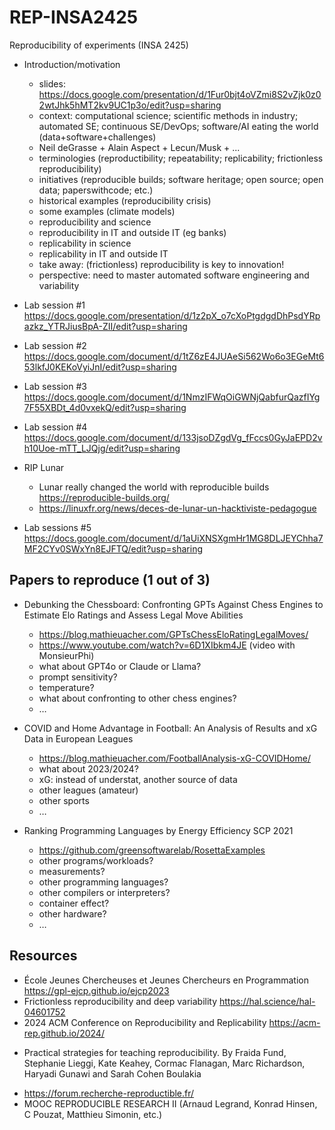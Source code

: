 # REP-INSA2425

Reproducibility of experiments (INSA 2425)

* Introduction/motivation
  - slides: https://docs.google.com/presentation/d/1Fur0bjt4oVZmi8S2vZjk0z02wtJhk5hMT2kv9UC1p3o/edit?usp=sharing 
  - context: computational science; scientific methods in industry; automated SE; continuous SE/DevOps; software/AI eating the world (data+software+challenges) 
  - Neil deGrasse + Alain Aspect + Lecun/Musk + ...
  - terminologies (reproductibility; repeatability; replicability; frictionless reproducibility)
  - initiatives (reproducible builds; software heritage; open source; open data; paperswithcode; etc.)
  - historical examples (reproducibility crisis)
  - some examples (climate models)
  - reproducibility and science
  - reproducibility in IT and outside IT (eg banks)
  - replicability in science
  - replicability in IT and outside IT
  - take away: (frictionless) reproducibility is key to innovation! 
   - perspective: need to master automated software engineering and variability

* Lab session #1 https://docs.google.com/presentation/d/1z2pX_o7cXoPtgdgdDhPsdYRpazkz_YTRJiusBpA-ZII/edit?usp=sharing
* Lab session #2 https://docs.google.com/document/d/1tZ6zE4JUAeSi562Wo6o3EGeMt653lkfJ0KEKoVyiJnI/edit?usp=sharing
* Lab session #3 https://docs.google.com/document/d/1NmzIFWqOiGWNjQabfurQazfIYg7F55XBDt_4d0vxekQ/edit?usp=sharing
* Lab session #4 https://docs.google.com/document/d/133jsoDZgdVg_fFccs0GyJaEPD2vh10Uoe-mTT_LJQjg/edit?usp=sharing

* RIP Lunar
  - Lunar really changed the world with reproducible builds https://reproducible-builds.org/ 
  - https://linuxfr.org/news/deces-de-lunar-un-hacktiviste-pedagogue

* Lab sessions #5 https://docs.google.com/document/d/1aUiXNSXgmHr1MG8DLJEYChha7MF2CYv0SWxYn8EJFTQ/edit?usp=sharing

## Papers to reproduce (1 out of 3)

* Debunking the Chessboard: Confronting GPTs Against Chess Engines to Estimate Elo Ratings and Assess Legal Move Abilities
  - https://blog.mathieuacher.com/GPTsChessEloRatingLegalMoves/
  - https://www.youtube.com/watch?v=6D1XIbkm4JE (video with MonsieurPhi)
  - what about GPT4o or Claude or Llama?
  - prompt sensitivity? 
  - temperature?
  - what about confronting to other chess engines?  
  - …

* COVID and Home Advantage in Football: An Analysis of Results and xG Data in European Leagues
   - https://blog.mathieuacher.com/FootballAnalysis-xG-COVIDHome/ 
   - what about 2023/2024?
   - xG: instead of understat, another source of data
   - other leagues (amateur)
   - other sports 
  - …

* Ranking Programming Languages by Energy Efficiency SCP 2021
  - https://github.com/greensoftwarelab/RosettaExamples  
  - other programs/workloads? 
  - measurements? 
  - other programming languages?
  - other compilers or interpreters?
  - container effect? 
  - other hardware? 
  - …




## Resources

  * École Jeunes Chercheuses et Jeunes Chercheurs en Programmation https://gpl-ejcp.github.io/ejcp2023 
  * Frictionless reproducibility and deep variability https://hal.science/hal-04601752 
  * 2024 ACM Conference on Reproducibility and Replicability https://acm-rep.github.io/2024/ 
  - Practical strategies for teaching reproducibility.
By Fraida Fund, Stephanie Lieggi, Kate Keahey, Cormac Flanagan, Marc Richardson,  Haryadi Gunawi and Sarah Cohen Boulakia
  * https://forum.recherche-reproductible.fr/
  * MOOC REPRODUCIBLE RESEARCH II (Arnaud Legrand, Konrad Hinsen, C Pouzat, Matthieu Simonin, etc.)
